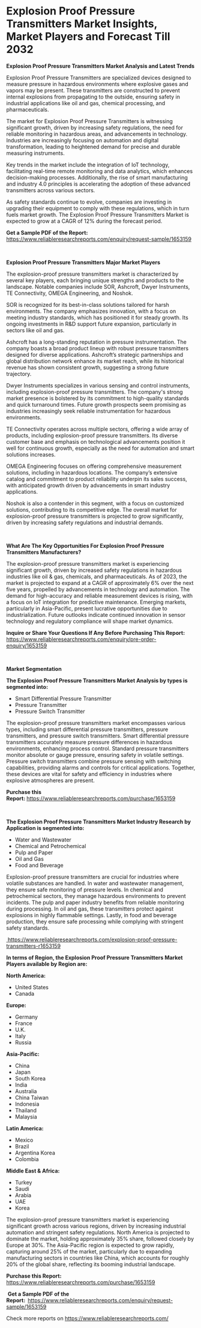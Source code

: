 <p><h1>Explosion Proof Pressure Transmitters Market Insights, Market Players and Forecast Till 2032</h1></p><p><strong>Explosion Proof Pressure Transmitters Market Analysis and Latest Trends</strong></p>
<p><p>Explosion Proof Pressure Transmitters are specialized devices designed to measure pressure in hazardous environments where explosive gases and vapors may be present. These transmitters are constructed to prevent internal explosions from propagating to the outside, ensuring safety in industrial applications like oil and gas, chemical processing, and pharmaceuticals.</p><p>The market for Explosion Proof Pressure Transmitters is witnessing significant growth, driven by increasing safety regulations, the need for reliable monitoring in hazardous areas, and advancements in technology. Industries are increasingly focusing on automation and digital transformation, leading to heightened demand for precise and durable measuring instruments. </p><p>Key trends in the market include the integration of IoT technology, facilitating real-time remote monitoring and data analytics, which enhances decision-making processes. Additionally, the rise of smart manufacturing and industry 4.0 principles is accelerating the adoption of these advanced transmitters across various sectors. </p><p>As safety standards continue to evolve, companies are investing in upgrading their equipment to comply with these regulations, which in turn fuels market growth. The Explosion Proof Pressure Transmitters Market is expected to grow at a CAGR of 12% during the forecast period.</p></p>
<p><strong>Get a Sample PDF of the Report:&nbsp;</strong> <a href="https://www.reliableresearchreports.com/enquiry/request-sample/1653159?utm_campaign=3012&utm_medium=2&utm_source=Github&utm_content=ia&utm_term=05032025&utm_id=explosion-proof-pressure-transmitters">https://www.reliableresearchreports.com/enquiry/request-sample/1653159</a></p>
<p>&nbsp;</p>
<p><strong>Explosion Proof Pressure Transmitters Major Market Players</strong></p>
<p><p>The explosion-proof pressure transmitters market is characterized by several key players, each bringing unique strengths and products to the landscape. Notable companies include SOR, Ashcroft, Dwyer Instruments, TE Connectivity, OMEGA Engineering, and Noshok. </p><p>SOR is recognized for its best-in-class solutions tailored for harsh environments. The company emphasizes innovation, with a focus on meeting industry standards, which has positioned it for steady growth. Its ongoing investments in R&D support future expansion, particularly in sectors like oil and gas.</p><p>Ashcroft has a long-standing reputation in pressure instrumentation. The company boasts a broad product lineup with robust pressure transmitters designed for diverse applications. Ashcroft’s strategic partnerships and global distribution network enhance its market reach, while its historical revenue has shown consistent growth, suggesting a strong future trajectory.</p><p>Dwyer Instruments specializes in various sensing and control instruments, including explosion-proof pressure transmitters. The company's strong market presence is bolstered by its commitment to high-quality standards and quick turnaround times. Future growth prospects seem promising as industries increasingly seek reliable instrumentation for hazardous environments.</p><p>TE Connectivity operates across multiple sectors, offering a wide array of products, including explosion-proof pressure transmitters. Its diverse customer base and emphasis on technological advancements position it well for continuous growth, especially as the need for automation and smart solutions increases.</p><p>OMEGA Engineering focuses on offering comprehensive measurement solutions, including in hazardous locations. The company’s extensive catalog and commitment to product reliability underpin its sales success, with anticipated growth driven by advancements in smart industry applications.</p><p>Noshok is also a contender in this segment, with a focus on customized solutions, contributing to its competitive edge. The overall market for explosion-proof pressure transmitters is projected to grow significantly, driven by increasing safety regulations and industrial demands.</p></p>
<p>&nbsp;</p>
<p><strong>What Are The Key Opportunities For Explosion Proof Pressure Transmitters Manufacturers?</strong></p>
<p><p>The explosion-proof pressure transmitters market is experiencing significant growth, driven by increased safety regulations in hazardous industries like oil & gas, chemicals, and pharmaceuticals. As of 2023, the market is projected to expand at a CAGR of approximately 6% over the next five years, propelled by advancements in technology and automation. The demand for high-accuracy and reliable measurement devices is rising, with a focus on IoT integration for predictive maintenance. Emerging markets, particularly in Asia-Pacific, present lucrative opportunities due to industrialization. Future outlooks indicate continued innovation in sensor technology and regulatory compliance will shape market dynamics.</p></p>
<p><strong>Inquire or Share Your Questions If Any Before Purchasing This Report:</strong> <a href="https://www.reliableresearchreports.com/enquiry/pre-order-enquiry/1653159?utm_campaign=3012&utm_medium=2&utm_source=Github&utm_content=ia&utm_term=05032025&utm_id=explosion-proof-pressure-transmitters">https://www.reliableresearchreports.com/enquiry/pre-order-enquiry/1653159</a></p>
<p>&nbsp;</p>
<p><strong>Market Segmentation</strong></p>
<p><strong>The Explosion Proof Pressure Transmitters Market Analysis by types is segmented into:</strong></p>
<p><ul><li>Smart Differential Pressure Transmitter</li><li>Pressure Transmitter</li><li>Pressure Switch Transmitter</li></ul></p>
<p><p>The explosion-proof pressure transmitters market encompasses various types, including smart differential pressure transmitters, pressure transmitters, and pressure switch transmitters. Smart differential pressure transmitters accurately measure pressure differences in hazardous environments, enhancing process control. Standard pressure transmitters monitor absolute or gauge pressure, ensuring safety in volatile settings. Pressure switch transmitters combine pressure sensing with switching capabilities, providing alarms and controls for critical applications. Together, these devices are vital for safety and efficiency in industries where explosive atmospheres are present.</p></p>
<p><strong>Purchase this Report:&nbsp;</strong><a href="https://www.reliableresearchreports.com/purchase/1653159?utm_campaign=3012&utm_medium=2&utm_source=Github&utm_content=ia&utm_term=05032025&utm_id=explosion-proof-pressure-transmitters">https://www.reliableresearchreports.com/purchase/1653159</a></p>
<p>&nbsp;</p>
<p><strong>The Explosion Proof Pressure Transmitters Market Industry Research by Application is segmented into:</strong></p>
<p><ul><li>Water and Wastewater</li><li>Chemical and Petrochemical</li><li>Pulp and Paper</li><li>Oil and Gas</li><li>Food and Beverage</li></ul></p>
<p><p>Explosion-proof pressure transmitters are crucial for industries where volatile substances are handled. In water and wastewater management, they ensure safe monitoring of pressure levels. In chemical and petrochemical sectors, they manage hazardous environments to prevent incidents. The pulp and paper industry benefits from reliable monitoring during processing. In oil and gas, these transmitters protect against explosions in highly flammable settings. Lastly, in food and beverage production, they ensure safe processing while complying with stringent safety standards.</p></p>
<p><a href="https://www.reliableresearchreports.com/explosion-proof-pressure-transmitters-r1653159?utm_campaign=3012&utm_medium=2&utm_source=Github&utm_content=ia&utm_term=05032025&utm_id=explosion-proof-pressure-transmitters">&nbsp;https://www.reliableresearchreports.com/explosion-proof-pressure-transmitters-r1653159</a></p>
<p><strong>In terms of Region, the Explosion Proof Pressure Transmitters Market Players available by Region are:</strong></p>
<p>
    <p> <strong> North America: </strong>
        <ul>
            <li>United States</li>
            <li>Canada</li>
        </ul>
        </p> 
    <p> <strong> Europe: </strong>
        <ul>
            <li>Germany</li>
            <li>France</li>
            <li>U.K.</li>
            <li>Italy</li>
            <li>Russia</li>
        </ul>
        </p> 
    <p> <strong> Asia-Pacific: </strong>
        <ul>
            <li>China</li>
            <li>Japan</li>
            <li>South Korea</li>
            <li>India</li>
            <li>Australia</li>
            <li>China Taiwan</li>
            <li>Indonesia</li>
            <li>Thailand</li>
            <li>Malaysia</li>
        </ul>
        </p> 
    <p> <strong> Latin America: </strong>
        <ul>
            <li>Mexico</li>
            <li>Brazil</li>
            <li>Argentina Korea</li>
            <li>Colombia</li>
        </ul>
        </p> 
    <p> <strong> Middle East & Africa: </strong>
        <ul>
            <li>Turkey</li>
            <li>Saudi</li>
            <li>Arabia</li>
            <li>UAE</li>
            <li>Korea</li>
        </ul>
    </p>
    </p>
<p><p>The explosion-proof pressure transmitters market is experiencing significant growth across various regions, driven by increasing industrial automation and stringent safety regulations. North America is projected to dominate the market, holding approximately 35% share, followed closely by Europe at 30%. The Asia-Pacific region is expected to grow rapidly, capturing around 25% of the market, particularly due to expanding manufacturing sectors in countries like China, which accounts for roughly 20% of the global share, reflecting its booming industrial landscape.</p></p>
<p><strong>Purchase this Report: </strong><a href="https://www.reliableresearchreports.com/purchase/1653159?utm_campaign=3012&utm_medium=2&utm_source=Github&utm_content=ia&utm_term=05032025&utm_id=explosion-proof-pressure-transmitters">https://www.reliableresearchreports.com/purchase/1653159</a></p>
<p>&nbsp;<strong>Get a Sample PDF of the Report:&nbsp;&nbsp;</strong><a href="https://www.reliableresearchreports.com/enquiry/request-sample/1653159?utm_campaign=3012&utm_medium=2&utm_source=Github&utm_content=ia&utm_term=05032025&utm_id=explosion-proof-pressure-transmitters">https://www.reliableresearchreports.com/enquiry/request-sample/1653159</a></p>
<p><strong></strong></p>
<p>Check more reports on <a href="https://www.reliableresearchreports.com/?utm_campaign=3012&utm_medium=2&utm_source=Github&utm_content=ia&utm_term=05032025&utm_id=explosion-proof-pressure-transmitters">https://www.reliableresearchreports.com/</a></p>